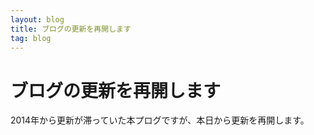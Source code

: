 ```yaml
---
layout: blog
title: ブログの更新を再開します
tag: blog
---
```


# ブログの更新を再開します

2014年から更新が滞っていた本プログですが、本日から更新を再開します。
